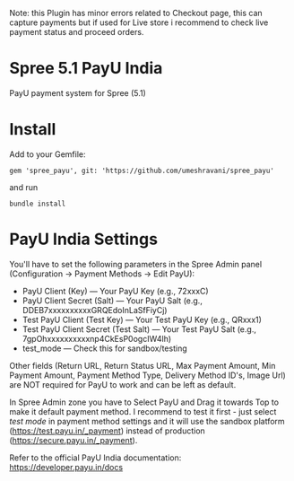 Note: this Plugin has minor errors related to Checkout page, this can capture payments but if used for Live store i recommend to check live payment status and proceed orders.

Spree 5.1 PayU India
====================

PayU payment system for Spree (5.1)

Install
=======

Add to your Gemfile:

    gem 'spree_payu', git: 'https://github.com/umeshravani/spree_payu'

and run

    bundle install

PayU India Settings
========

You'll have to set the following parameters in the Spree Admin panel (Configuration → Payment Methods → Edit PayU):
  * PayU Client (Key) — Your PayU Key (e.g., 72xxxC)
  * PayU Client Secret (Salt) — Your PayU Salt (e.g., DDEB7xxxxxxxxxxGRQEdoInLaSfFiyCj)
  * Test PayU Client (Test Key) — Your Test PayU Key (e.g., QRxxx1)
  * Test PayU Client Secret (Test Salt) — Your Test PayU Salt (e.g., 7gpOhxxxxxxxxxxnp4CkEsP0ogcIW4lh)
  * test_mode — Check this for sandbox/testing

Other fields (Return URL, Return Status URL, Max Payment Amount, Min Payment Amount, Payment Method Type, Delivery Method ID's, Image Url) are NOT required for PayU to work and can be left as default.

In Spree Admin zone you have to Select PayU and Drag it towards Top to make it default payment method.
I recommend to test it first - just select *test mode* in payment method settings and it will use the sandbox platform (https://test.payu.in/_payment) instead of production (https://secure.payu.in/_payment).

Refer to the official PayU India documentation: https://developer.payu.in/docs
